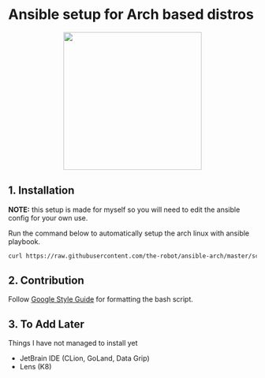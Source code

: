 # Ansible setup for Arch based distros

<p align="center">
  <img src="https://i.redd.it/yf4j8mde9n341.jpg" width=280 />
</p>
  
## 1. Installation

**NOTE:** this setup is made for myself so you will need to edit the ansible config for your own use.

Run the command below to automatically setup the arch linux with ansible playbook.

```sh
curl https://raw.githubusercontent.com/the-robot/ansible-arch/master/scripts/setup-arch.sh | sudo bash -s -- <normal_username>
```

## 2. Contribution

Follow [Google Style Guide](https://google.github.io/styleguide/shellguide.html) for formatting the bash script.

## 3. To Add Later

Things I have not managed to install yet

- JetBrain IDE (CLion, GoLand, Data Grip)
- Lens (K8)
